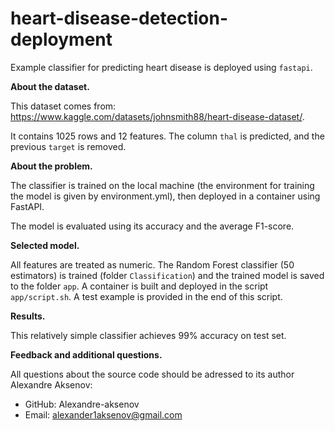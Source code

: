 # heart-disease-detection-deployment
Example classifier for predicting heart disease is deployed using <code>fastapi</code>.

<b>About the dataset.</b>

This dataset comes from:
https://www.kaggle.com/datasets/johnsmith88/heart-disease-dataset/.

It contains 1025 rows and 12 features.
The column <code>thal</code> is predicted, and the previous <code>target</code> is removed.

<b>About the problem.</b>

The classifier is trained on the local machine (the environment for training the model is given by environment.yml), then deployed in a container using FastAPI.

The model is evaluated using its accuracy and the average F1-score.

<b>Selected model.</b>

All features are treated as numeric. The Random Forest classifier (50 estimators) is trained (folder <code>Classification</code>)
and the trained model is saved to the folder <code>app</code>. A container is built and deployed in the script <code>app/script.sh</code>.
A test example is provided in the end of this script.

<b>Results.</b>

This relatively simple classifier achieves 99% accuracy on test set.

<b>Feedback and additional questions.</b>

All questions about the source code should be adressed to its author Alexandre Aksenov:
* GitHub: Alexandre-aksenov
* Email: alexander1aksenov@gmail.com

